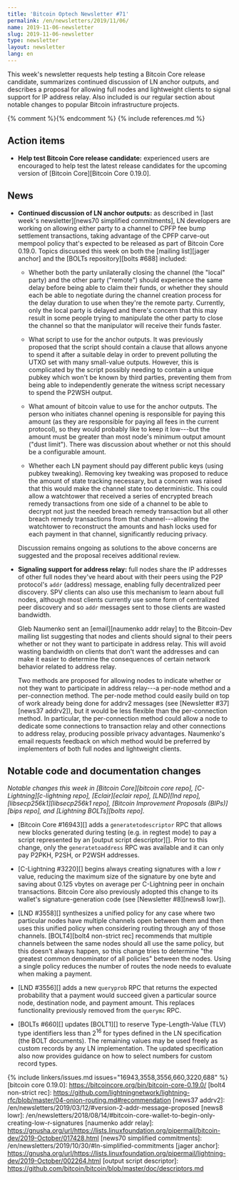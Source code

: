 ```yaml
---
title: 'Bitcoin Optech Newsletter #71'
permalink: /en/newsletters/2019/11/06/
name: 2019-11-06-newsletter
slug: 2019-11-06-newsletter
type: newsletter
layout: newsletter
lang: en
---
```

This week's newsletter requests help testing a Bitcoin Core release
candidate, summarizes continued discussion of LN anchor outputs, and
describes a proposal for allowing full nodes and lightweight clients to
signal support for IP address relay.  Also included is our regular
section about notable changes to popular Bitcoin infrastructure
projects.

{% comment %}<!-- include references.md below the fold but above any Jekyll/Liquid variables-->{% endcomment %}
{% include references.md %}

## Action items

- **Help test Bitcoin Core release candidate:** experienced users are
  encouraged to help test the latest release candidates for the upcoming
  version of [Bitcoin Core][Bitcoin Core 0.19.0].

## News

- **Continued discussion of LN anchor outputs:** as described in [last
  week's newsletter][news70 simplified commitments], LN developers are
  working on allowing either party to a channel to CPFP fee bump
  settlement transactions, taking advantage of the CPFP carve-out
  mempool policy that's expected to be released as part of Bitcoin Core
  0.19.0.  Topics discussed this week on both the [mailing list][jager
  anchor] and the [BOLTs repository][bolts #688] included:

  - Whether both the party unilaterally closing the channel (the
    "local" party) and the other party ("remote") should experience
    the same delay before being able to claim their funds, or whether
    they should each be able to negotiate during the channel creation
    process for the delay duration to use when they're the remote
    party.  Currently, only the local party is delayed and there's
    concern that this may result in some people trying to manipulate
    the other party to close the channel so that the manipulator will
    receive their funds faster.

  - What script to use for the anchor outputs.  It was previously
    proposed that the script should contain a clause that allows
    anyone to spend it after a suitable delay in order to prevent
    polluting the UTXO set with many small-value outputs.  However,
    this is complicated by the script possibly needing to contain a
    unique pubkey which won't be known by third parties, preventing
    them from being able to independently generate the witness script
    necessary to spend the P2WSH output.

  - What amount of bitcoin value to use for the anchor outputs.  The
    person who initiates channel opening is responsible for paying
    this amount (as they are responsible for paying all fees in the
    current protocol), so they would probably like to keep it
    low---but the amount must be greater than most node's minimum
    output amount ("dust limit").  There was discussion about whether
    or not this should be a configurable amount.

  - Whether each LN payment should pay different public keys (using
    pubkey tweaking).  Removing key tweaking was proposed to reduce
    the amount of state tracking necessary, but a concern was raised that
    this would make the channel state too deterministic.  This could
    allow a watchtower that received a series of encrypted breach
    remedy transactions from one side of a channel to be able to
    decrypt not just the needed breach remedy transaction but all
    other breach remedy transactions from that channel---allowing the
    watchtower to reconstruct the amounts and hash locks used for each
    payment in that channel, significantly reducing privacy.

  Discussion remains ongoing as solutions to the above concerns are
  suggested and the proposal receives additional review.

- **Signaling support for address relay:** full nodes share the IP
  addresses of other full nodes they've heard about with their peers
  using the P2P protocol's `addr` (address) message, enabling fully
  decentralized peer discovery.  SPV clients can also use this mechanism
  to learn about full nodes, although most clients currently use some
  form of centralized peer discovery and so `addr` messages sent to those
  clients are wasted bandwidth.

  Gleb Naumenko sent an [email][naumenko addr relay] to the
  Bitcoin-Dev mailing list suggesting that nodes and clients should
  signal to their peers whether or not they want to participate in
  address relay.  This will avoid wasting bandwidth on clients that
  don't want the addresses and can make it easier to determine the
  consequences of certain network behavior related to address relay.

  Two methods are proposed for allowing nodes to indicate whether or
  not they want to participate in address relay---a per-node method
  and a per-connection method.  The per-node method could easily build
  on top of work already being done for addrv2 messages (see [Newsletter
  #37][news37 addrv2]), but it would be less flexible than the
  per-connection method.  In particular, the per-connection method
  could allow a node to dedicate some connections to transaction relay
  and other connections to address relay, producing possible privacy
  advantages.  Naumenko's email requests feedback on which method would
  be preferred by implementers of both full nodes and lightweight
  clients.

## Notable code and documentation changes

*Notable changes this week in [Bitcoin Core][bitcoin core repo],
[C-Lightning][c-lightning repo], [Eclair][eclair repo], [LND][lnd repo],
[libsecp256k1][libsecp256k1 repo], [Bitcoin Improvement Proposals
(BIPs)][bips repo], and [Lightning BOLTs][bolts repo].*

- [Bitcoin Core #16943][] adds a `generatetodescriptor` RPC that allows
  new blocks generated during testing (e.g. in regtest mode) to pay a
  script represented by an [output script descriptor][].  Prior to this
  change, only the `generatetoaddress` RPC was available and it can only
  pay P2PKH, P2SH, or P2WSH addresses.

- [C-Lightning #3220][] begins always creating signatures with a low *r*
  value, reducing the maximum size of the signature by one byte and
  saving about 0.125 vbytes on average per C-Lightning peer in onchain
  transactions.  Bitcoin Core also previously adopted this change to its
  wallet's signature-generation code (see [Newsletter #8][news8 lowr]).

- [LND #3558][] synthesizes a unified policy for any case where two
  particular nodes have multiple channels open between them and then
  uses this unified policy when considering routing through any of
  those channels.  [BOLT4][bolt4 non-strict rec] recommends that multiple channels
  between the same nodes should all use the same policy, but this
  doesn't always happen, so this change tries to determine "the greatest
  common denominator of all policies" between the nodes.  Using a single
  policy reduces the number of routes the node needs to evaluate when
  making a payment.

- [LND #3556][] adds a new `queryprob` RPC that returns the expected
  probability that a payment would succeed given a particular
  source node, destination node, and payment amount.  This replaces functionality previously
  removed from the `querymc` RPC.

- [BOLTs #660][] updates [BOLT1][] to reserve Type-Length-Value (TLV)
  type identifiers less than 2<sup>16</sup> for types defined in the
  LN specification (the BOLT documents).  The remaining values may be
  used freely as custom records by any LN implementation.  The updated
  specification also now provides guidance on how to select numbers for
  custom record types.

{% include linkers/issues.md issues="16943,3558,3556,660,3220,688" %}
[bitcoin core 0.19.0]: https://bitcoincore.org/bin/bitcoin-core-0.19.0/
[bolt4 non-strict rec]: https://github.com/lightningnetwork/lightning-rfc/blob/master/04-onion-routing.md#recommendation
[news37 addrv2]: /en/newsletters/2019/03/12/#version-2-addr-message-proposed
[news8 lowr]: /en/newsletters/2018/08/14/#bitcoin-core-wallet-to-begin-only-creating-low-r-signatures
[naumenko addr relay]: https://gnusha.org/url/https://lists.linuxfoundation.org/pipermail/bitcoin-dev/2019-October/017428.html
[news70 simplified commitments]: /en/newsletters/2019/10/30/#ln-simplified-commitments
[jager anchor]: https://gnusha.org/url/https://lists.linuxfoundation.org/pipermail/lightning-dev/2019-October/002264.html
[output script descriptor]: https://github.com/bitcoin/bitcoin/blob/master/doc/descriptors.md
